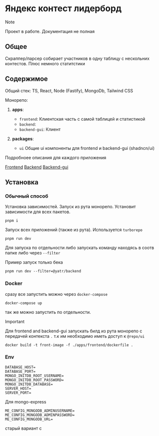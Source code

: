 # Яндекс контест лидерборд
> [!Note]
> Проект в работе. Документация не полная 


## Общее

Скраппер/парсер собирает участников в одну таблицу с нескольних контестов. Плюс немного статитстики

## Содержимое

Общий стек: TS, React, Node (Fastify), MongoDb, Tailwind CSS

Монорепо:
1. **apps**:

   - `frontend`: Клиентская часть с самой таблицей и статистикой
   - `backend`:
   - `backend-gui`: Клиент

2. **packages**:
   - `ui` Общие ui компоненты для frontend и backend-gui (shadncn/ui)


Подробноее описания для каждого приложения

[Frontend](./apps/frontend/README.MD)
[Backend](./apps/backend/README.MD)
[Backend-gui](./apps/backend-gui/README.MD)


## Установка

### Обычный способ

Установка зависимостей. Запуск из рута монорепо. Установит зависимости для всех пакетов.

```
pnpm i
```

Запуск всех приложений (также из рута). Используется `turborepo`

```
pnpm run dev
```

Для запуска по отдельности либо запускать команду находясь в соотв папке либо через `--filter`

Пример запуск только бека

```
pnpm run dev --filter=@yatr/backend
```

### Docker

сразу все запустить можно через `docker-compose`

```
docker-compose up
```

так же можно запустить по отдельности.

> [!IMPORTANT]  
> Для frontend and backend-gui запускать билд из рута монорепо с передачей контекста `.` т.к им необходимо иметь доступ к `@repo/ui`

```
docker build -t front-image -f ./apps/frontend/dockerfile .
```

### Env

```
DATABASE_HOST=
DATABASE_PORT=
MONGO_INITDB_ROOT_USERNAME=
MONGO_INITDB_ROOT_PASSWORD=
MONGO_INITDB_DATABASE=
SERVER_HOST=
SERVER_PORT=
```

Для mongo-express

```
ME_CONFIG_MONGODB_ADMINUSERNAME=
ME_CONFIG_MONGODB_ADMINPASSWORD=
ME_CONFIG_MONGODB_URL=
```


старый вариант с 

